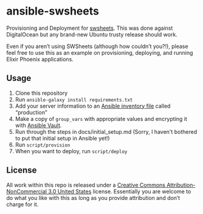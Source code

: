# ansible-swsheets
Provisioning and Deployment for [swsheets](https://github.com/citizenparker/swsheets). This was done against DigitalOcean but any brand-new Ubuntu trusty release should work.

Even if you aren’t using SWSheets (although how couldn’t you?!), please feel free to use this as an example on provisioning, deploying, and running Elixir Phoenix applications.

## Usage
1. Clone this repository
2. Run `ansible-galaxy install requirements.txt`
3. Add your server information to an [Ansible inventory file](http://docs.ansible.com/intro_inventory.html) called “production”
4. Make a copy of `group_vars` with appropriate values and encrypting it with [Ansible Vault](https://docs.ansible.com/playbooks_vault.html).
5. Run through the steps in docs/initial_setup.md (Sorry, I haven't bothered to put that initial setup in Ansible yet!)
6. Run `script/provision`
7. When you want to deploy, run `script/deploy`

## License

All work within this repo is released under a [Creative Commons Attribution-NonCommercial 3.0 United States](https://creativecommons.org/licenses/by-nc/3.0/us/) license. Essentially you are welcome to do what you like with this as long as you provide attribution and don’t charge for it.